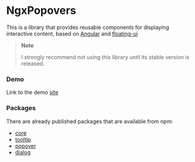 # NgxPopovers

This is a library that provides reusable components for displaying interactive content, based on [Angular](https://angular.dev/) and [floating-ui](https://floating-ui.com)

> **Note**
> 
> I strongly recommend not using this library until its stable version is released.

### Demo

Link to the demo [site](https://ngx-popovers.vercel.app)


### Packages

There are already published packages that are available from npm:

* [core](packages/core/README.md)
* [tooltip](packages/tooltip/README.md)
* [popover](packages/popover/README.md)
* [dialog](packages/dialog/README.md)
